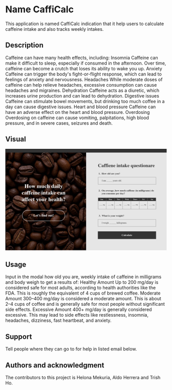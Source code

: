 # Name CaffiCalc

This application is named CaffiCalc indication that it help users  to calculate caffeine intake and also tracks weekly intakes. 

## Description

Caffeine can have many health effects, including: 
Insomnia
Caffeine can make it difficult to sleep, especially if consumed in the afternoon. Over time, caffeine can become a crutch that loses its ability to wake you up. 
Anxiety
Caffeine can trigger the body's fight-or-flight response, which can lead to feelings of anxiety and nervousness. 
Headaches
While moderate doses of caffeine can help relieve headaches, excessive consumption can cause headaches and migraines. 
Dehydration
Caffeine acts as a diuretic, which increases urine production and can lead to dehydration. 
Digestive issues
Caffeine can stimulate bowel movements, but drinking too much coffee in a day can cause digestive issues. 
Heart and blood pressure
Caffeine can have an adverse effect on the heart and blood pressure. 
Overdosing
Overdosing on caffeine can cause vomiting, palpitations, high blood pressure, and in severe cases, seizures and death. 

## Visual
![image](image.png)

## Usage

Input in the modal how old you are, weekly intake of caffeine in milligrams and body weigh to get a results of: 
Healthy Amount
Up to 200 mg/day is considered safe for most adults, according to health authorities like the FDA. This is roughly the equivalent of 4 cups of brewed coffee.
Moderate Amount
300–400 mg/day is considered a moderate amount. This is about 2–4 cups of coffee and is generally safe for most people without significant side effects.
Excessive Amount
400+ mg/day is generally considered excessive. This may lead to side effects like restlessness, insomnia, headaches, dizziness, fast heartbeat, and anxiety.

## Support
Tell people where they can go to for help  in listed email below.

## Authors and acknowledgment
The contributors to this project is Helona Mekuria, Aldo Herrera and Trish Ho.


